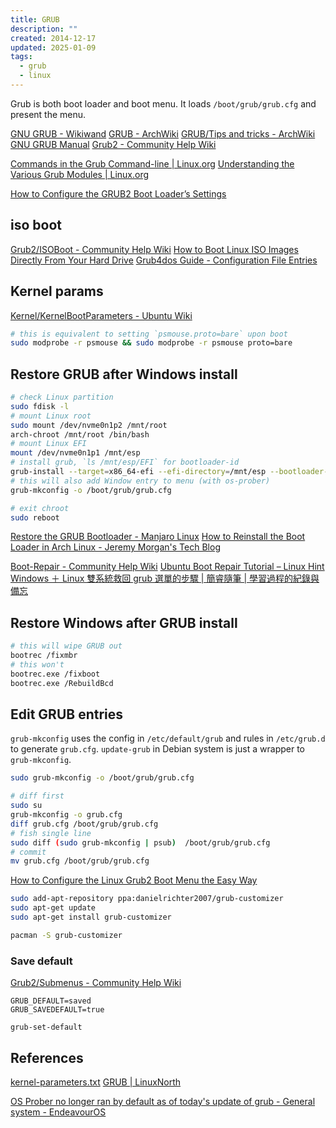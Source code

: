 ```yaml
---
title: GRUB
description: ""
created: 2014-12-17
updated: 2025-01-09
tags:
  - grub
  - linux
---
```


Grub is both boot loader and boot menu.
It loads `/boot/grub/grub.cfg` and present the menu.

[GNU GRUB - Wikiwand](https://www.wikiwand.com/en/GNU_GRUB)
[GRUB - ArchWiki](https://wiki.archlinux.org/title/GRUB)
[GRUB/Tips and tricks - ArchWiki](https://wiki.archlinux.org/title/GRUB/Tips_and_tricks)
[GNU GRUB Manual](http://www.gnu.org/software/grub/manual/html_node/)
[Grub2 - Community Help Wiki](https://help.ubuntu.com/community/Grub2/)

[Commands in the Grub Command-line | Linux.org](http://www.linux.org/threads/commands-in-the-grub-command-line.7536/)
[Understanding the Various Grub Modules | Linux.org](http://www.linux.org/threads/understanding-the-various-grub-modules.7535/)

[How to Configure the GRUB2 Boot Loader’s Settings](http://www.howtogeek.com/196655/how-to-configure-the-grub2-boot-loaders-settings/)

## iso boot

[Grub2/ISOBoot - Community Help Wiki](https://help.ubuntu.com/community/Grub2/ISOBoot)
[How to Boot Linux ISO Images Directly From Your Hard Drive](http://www.howtogeek.com/196933/how-to-boot-linux-iso-images-directly-from-your-hard-drive/)
[Grub4dos Guide - Configuration File Entries](http://diddy.boot-land.net/grub4dos/files/menu.htm)

## Kernel params

[Kernel/KernelBootParameters - Ubuntu Wiki](https://wiki.ubuntu.com/Kernel/KernelBootParameters)

```sh
# this is equivalent to setting `psmouse.proto=bare` upon boot
sudo modprobe -r psmouse && sudo modprobe -r psmouse proto=bare
```

## Restore GRUB after Windows install

```sh
# check Linux partition
sudo fdisk -l
# mount Linux root
sudo mount /dev/nvme0n1p2 /mnt/root
arch-chroot /mnt/root /bin/bash
# mount Linux EFI
mount /dev/nvme0n1p1 /mnt/esp
# install grub, `ls /mnt/esp/EFI` for bootloader-id
grub-install --target=x86_64-efi --efi-directory=/mnt/esp --bootloader-id=GRUB
# this will also add Window entry to menu (with os-prober)
grub-mkconfig -o /boot/grub/grub.cfg

# exit chroot
sudo reboot
```

[Restore the GRUB Bootloader - Manjaro Linux](https://wiki.manjaro.org/index.php/Restore_the_GRUB_Bootloader)
[How to Reinstall the Boot Loader in Arch Linux - Jeremy Morgan's Tech Blog](https://www.jeremymorgan.com/tutorials/linux/how-to-reinstall-boot-loader-arch-linux/)

[Boot-Repair - Community Help Wiki](https://help.ubuntu.com/community/Boot-Repair)
[Ubuntu Boot Repair Tutorial – Linux Hint](https://linuxhint.com/ubuntu_boot_repair_tutorial/)
[Windows ＋ Linux 雙系統救回 grub 選單的步驟 | 簡睿隨筆 | 學習過程的紀錄與備忘](http://jdev.tw/blog/3776/grub-menu-rescue)

## Restore Windows after GRUB install

```sh
# this will wipe GRUB out
bootrec /fixmbr
# this won't
bootrec.exe /fixboot
bootrec.exe /RebuildBcd
```

## Edit GRUB entries

`grub-mkconfig` uses the config in `/etc/default/grub` and rules in `/etc/grub.d` to generate `grub.cfg`.
`update-grub` in Debian system is just a wrapper to `grub-mkconfig`.

```sh
sudo grub-mkconfig -o /boot/grub/grub.cfg

# diff first
sudo su
grub-mkconfig -o grub.cfg
diff grub.cfg /boot/grub/grub.cfg
# fish single line
sudo diff (sudo grub-mkconfig | psub)  /boot/grub/grub.cfg
# commit
mv grub.cfg /boot/grub/grub.cfg
```

[How to Configure the Linux Grub2 Boot Menu the Easy Way](https://www.howtogeek.com/howto/43471/how-to-configure-the-linux-grub2-boot-menu-the-easy-way/)

```sh
sudo add-apt-repository ppa:danielrichter2007/grub-customizer
sudo apt-get update
sudo apt-get install grub-customizer
```

```sh
pacman -S grub-customizer
```

### Save default

[Grub2/Submenus - Community Help Wiki](https://help.ubuntu.com/community/Grub2/Submenus)

```
GRUB_DEFAULT=saved
GRUB_SAVEDEFAULT=true
```

`grub-set-default`

## References

[kernel-parameters.txt](https://www.kernel.org/doc/Documentation/kernel-parameters.txt)
[GRUB | LinuxNorth](https://linuxnorth.wordpress.com/category/grub/)

[OS Prober no longer ran by default as of today's update of grub - General system - EndeavourOS](https://forum.endeavouros.com/t/os-prober-no-longer-ran-by-default-as-of-todays-update-of-grub/15187/38)
